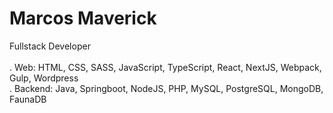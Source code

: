 # Marcos Maverick


 Fullstack Developer
 <br/>
 <br/>
. Web: HTML, CSS, SASS, JavaScript, TypeScript, React, NextJS, Webpack, Gulp, Wordpress
 <br/>
. Backend: Java, Springboot, NodeJS, PHP, MySQL, PostgreSQL, MongoDB, FaunaDB 
